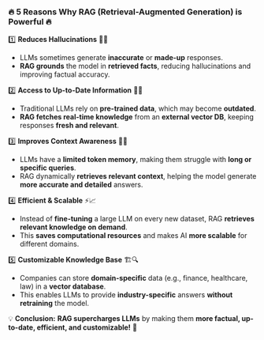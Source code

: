 ### 🔥 **5 Reasons Why RAG (Retrieval-Augmented Generation) is Powerful** 🔥  

1️⃣ **Reduces Hallucinations** 🧠❌  
   - LLMs sometimes generate **inaccurate** or **made-up** responses.  
   - **RAG grounds** the model in **retrieved facts**, reducing hallucinations and improving factual accuracy.  

2️⃣ **Access to Up-to-Date Information** 📅🚀  
   - Traditional LLMs rely on **pre-trained data**, which may become **outdated**.  
   - **RAG fetches real-time knowledge** from an **external vector DB**, keeping responses **fresh and relevant**.  

3️⃣ **Improves Context Awareness** 📖🎯  
   - LLMs have a **limited token memory**, making them struggle with **long or specific queries**.  
   - RAG dynamically **retrieves relevant context**, helping the model generate **more accurate and detailed** answers.  

4️⃣ **Efficient & Scalable** ⚡📈  
   - Instead of **fine-tuning** a large LLM on every new dataset, RAG **retrieves relevant knowledge on demand**.  
   - This **saves computational resources** and makes AI **more scalable** for different domains.  

5️⃣ **Customizable Knowledge Base** 🏗️🔍  
   - Companies can store **domain-specific** data (e.g., finance, healthcare, law) in a **vector database**.  
   - This enables LLMs to provide **industry-specific** answers **without retraining** the model.  

💡 **Conclusion:** **RAG supercharges LLMs** by making them **more factual, up-to-date, efficient, and customizable!** 🚀